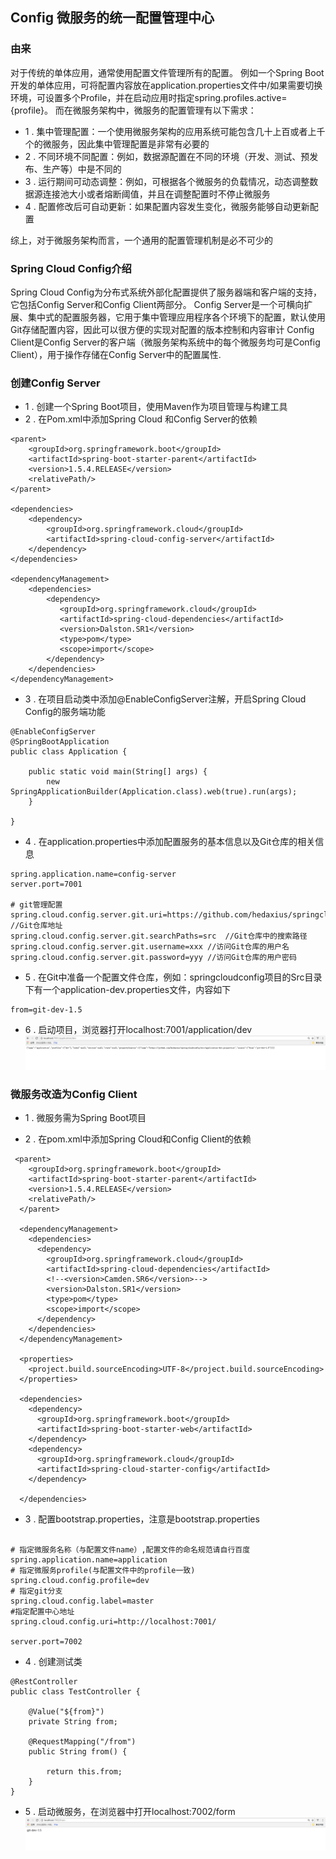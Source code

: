 ## Config 微服务的统一配置管理中心
### 由来

对于传统的单体应用，通常使用配置文件管理所有的配置。
例如一个Spring Boot开发的单体应用，可将配置内容放在application.properties文件中/如果需要切换环境，可设置多个Profile，并在启动应用时指定spring.profiles.active={profile}。
而在微服务架构中，微服务的配置管理有以下需求：
- 1 . 集中管理配置：一个使用微服务架构的应用系统可能包含几十上百或者上千个的微服务，因此集中管理配置是非常有必要的
- 2 . 不同环境不同配置：例如，数据源配置在不同的环境（开发、测试、预发布、生产等）中是不同的
- 3 . 运行期间可动态调整：例如，可根据各个微服务的负载情况，动态调整数据源连接池大小或者熔断阈值，并且在调整配置时不停止微服务
- 4 . 配置修改后可自动更新：如果配置内容发生变化，微服务能够自动更新配置

综上，对于微服务架构而言，一个通用的配置管理机制是必不可少的

### Spring Cloud Config介绍
Spring Cloud Config为分布式系统外部化配置提供了服务器端和客户端的支持，它包括Config Server和Config Client两部分。
Config Server是一个可横向扩展、集中式的配置服务器，它用于集中管理应用程序各个环境下的配置，默认使用Git存储配置内容，因此可以很方便的实现对配置的版本控制和内容审计
Config Client是Config Server的客户端（微服务架构系统中的每个微服务均可是Config Client），用于操作存储在Config Server中的配置属性.

### 创建Config Server
- 1 . 创建一个Spring Boot项目，使用Maven作为项目管理与构建工具
- 2 . 在Pom.xml中添加Spring Cloud 和Config Server的依赖

```
<parent>
    <groupId>org.springframework.boot</groupId>
    <artifactId>spring-boot-starter-parent</artifactId>
    <version>1.5.4.RELEASE</version>
    <relativePath/>
</parent>

<dependencies>
    <dependency>
        <groupId>org.springframework.cloud</groupId>
        <artifactId>spring-cloud-config-server</artifactId>
    </dependency>
</dependencies>

<dependencyManagement>
    <dependencies>
        <dependency>
           <groupId>org.springframework.cloud</groupId>
           <artifactId>spring-cloud-dependencies</artifactId>
           <version>Dalston.SR1</version>
           <type>pom</type>
           <scope>import</scope>
        </dependency>
    </dependencies>
</dependencyManagement>

```

- 3 . 在项目启动类中添加@EnableConfigServer注解，开启Spring Cloud Config的服务端功能

```
@EnableConfigServer
@SpringBootApplication
public class Application {

	public static void main(String[] args) {
		new SpringApplicationBuilder(Application.class).web(true).run(args);
	}

}
```

- 4 . 在application.properties中添加配置服务的基本信息以及Git仓库的相关信息

```
spring.application.name=config-server
server.port=7001

# git管理配置
spring.cloud.config.server.git.uri=https://github.com/hedaxius/springcloudconfig  //Git仓库地址
spring.cloud.config.server.git.searchPaths=src  //Git仓库中的搜索路径
spring.cloud.config.server.git.username=xxx //访问Git仓库的用户名
spring.cloud.config.server.git.password=yyy //访问Git仓库的用户密码
```

- 5 . 在Git中准备一个配置文件仓库，例如：springcloudconfig项目的Src目录下有一个application-dev.properties文件，内容如下

```
from=git-dev-1.5
```

- 6 . 启动项目，浏览器打开localhost:7001/application/dev
![](../image/configserver.png)

### 微服务改造为Config Client

- 1 . 微服务需为Spring Boot项目

- 2 . 在pom.xml中添加Spring Cloud和Config Client的依赖

```
 <parent>
    <groupId>org.springframework.boot</groupId>
    <artifactId>spring-boot-starter-parent</artifactId>
    <version>1.5.4.RELEASE</version>
    <relativePath/>
  </parent>

  <dependencyManagement>
    <dependencies>
      <dependency>
        <groupId>org.springframework.cloud</groupId>
        <artifactId>spring-cloud-dependencies</artifactId>
        <!--<version>Camden.SR6</version>-->
        <version>Dalston.SR1</version>
        <type>pom</type>
        <scope>import</scope>
      </dependency>
    </dependencies>
  </dependencyManagement>

  <properties>
    <project.build.sourceEncoding>UTF-8</project.build.sourceEncoding>
  </properties>

  <dependencies>
    <dependency>
      <groupId>org.springframework.boot</groupId>
      <artifactId>spring-boot-starter-web</artifactId>
    </dependency>
    <dependency>
      <groupId>org.springframework.cloud</groupId>
      <artifactId>spring-cloud-starter-config</artifactId>
    </dependency>

  </dependencies>
```

- 3 . 配置bootstrap.properties，注意是bootstrap.properties

```

# 指定微服务名称（与配置文件name）,配置文件的命名规范请自行百度
spring.application.name=application 
# 指定微服务profile(与配置文件中的profile一致)
spring.cloud.config.profile=dev
# 指定git分支
spring.cloud.config.label=master
#指定配置中心地址
spring.cloud.config.uri=http://localhost:7001/ 

server.port=7002 
```

- 4 . 创建测试类

```
@RestController
public class TestController {

    @Value("${from}")
    private String from;

    @RequestMapping("/from")
    public String from() {

        return this.from;
    }
}

```

- 5 . 启动微服务，在浏览器中打开localhost:7002/form
![](../image/configclient.png)
